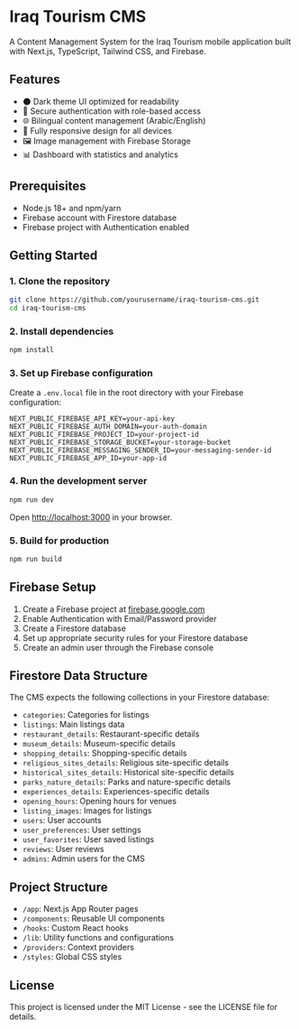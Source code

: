 # Iraq Tourism CMS

A Content Management System for the Iraq Tourism mobile application built with Next.js, TypeScript, Tailwind CSS, and Firebase.

## Features

- 🌑 Dark theme UI optimized for readability
- 🔐 Secure authentication with role-based access
- 🌐 Bilingual content management (Arabic/English)
- 📱 Fully responsive design for all devices
- 🖼️ Image management with Firebase Storage
- 📊 Dashboard with statistics and analytics

## Prerequisites

- Node.js 18+ and npm/yarn
- Firebase account with Firestore database
- Firebase project with Authentication enabled

## Getting Started

### 1. Clone the repository

```bash
git clone https://github.com/yourusername/iraq-tourism-cms.git
cd iraq-tourism-cms
```

### 2. Install dependencies

```bash
npm install
```

### 3. Set up Firebase configuration

Create a `.env.local` file in the root directory with your Firebase configuration:

```
NEXT_PUBLIC_FIREBASE_API_KEY=your-api-key
NEXT_PUBLIC_FIREBASE_AUTH_DOMAIN=your-auth-domain
NEXT_PUBLIC_FIREBASE_PROJECT_ID=your-project-id
NEXT_PUBLIC_FIREBASE_STORAGE_BUCKET=your-storage-bucket
NEXT_PUBLIC_FIREBASE_MESSAGING_SENDER_ID=your-messaging-sender-id
NEXT_PUBLIC_FIREBASE_APP_ID=your-app-id
```

### 4. Run the development server

```bash
npm run dev
```

Open [http://localhost:3000](http://localhost:3000) in your browser.

### 5. Build for production

```bash
npm run build
```

## Firebase Setup

1. Create a Firebase project at [firebase.google.com](https://firebase.google.com)
2. Enable Authentication with Email/Password provider
3. Create a Firestore database
4. Set up appropriate security rules for your Firestore database
5. Create an admin user through the Firebase console

## Firestore Data Structure

The CMS expects the following collections in your Firestore database:

- `categories`: Categories for listings
- `listings`: Main listings data
- `restaurant_details`: Restaurant-specific details
- `museum_details`: Museum-specific details
- `shopping_details`: Shopping-specific details
- `religious_sites_details`: Religious site-specific details
- `historical_sites_details`: Historical site-specific details
- `parks_nature_details`: Parks and nature-specific details
- `experiences_details`: Experiences-specific details
- `opening_hours`: Opening hours for venues
- `listing_images`: Images for listings
- `users`: User accounts
- `user_preferences`: User settings
- `user_favorites`: User saved listings
- `reviews`: User reviews
- `admins`: Admin users for the CMS

## Project Structure

- `/app`: Next.js App Router pages
- `/components`: Reusable UI components
- `/hooks`: Custom React hooks
- `/lib`: Utility functions and configurations
- `/providers`: Context providers
- `/styles`: Global CSS styles

## License

This project is licensed under the MIT License - see the LICENSE file for details. 